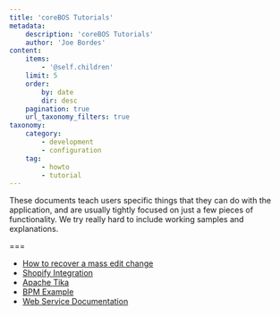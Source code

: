 ```yaml
---
title: 'coreBOS Tutorials'
metadata:
    description: 'coreBOS Tutorials'
    author: 'Joe Bordes'
content:
    items:
        - '@self.children'
    limit: 5
    order:
        by: date
        dir: desc
    pagination: true
    url_taxonomy_filters: true
taxonomy:
    category:
        - development
        - configuration
    tag:
        - howto
        - tutorial
---
```


These documents teach users specific things that they can do with the application, and are usually tightly focused on just a few pieces of functionality. We try really hard to include working samples and explanations.

===

- [How to recover a mass edit change](01.recovermasseditchange)
- [Shopify Integration](02.shopifyintegration)
- [Apache Tika ](04.Tika)
- [BPM Example](03.bpmexample)
- [Web Service Documentation](05.webservice)
